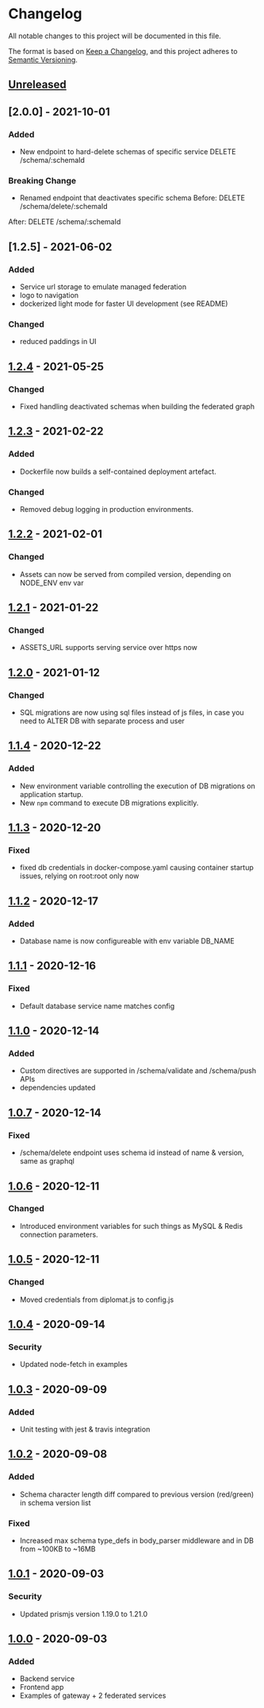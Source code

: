 # Changelog

All notable changes to this project will be documented in this file.

The format is based on [Keep a Changelog](https://keepachangelog.com/en/1.0.0/),
and this project adheres to [Semantic Versioning](https://semver.org/spec/v2.0.0.html).

## [Unreleased]
## [2.0.0] - 2021-10-01
### Added
- New endpoint to hard-delete schemas of specific service
DELETE /schema/:schemaId

### Breaking Change
- Renamed endpoint that deactivates specific schema
Before:
DELETE /schema/delete/:schemaId

After:
DELETE /schema/:schemaId

## [1.2.5] - 2021-06-02

### Added

- Service url storage to emulate managed federation
- logo to navigation
- dockerized light mode for faster UI development (see README)

### Changed

- reduced paddings in UI

## [1.2.4] - 2021-05-25

### Changed

- Fixed handling deactivated schemas when building the federated graph

## [1.2.3] - 2021-02-22

### Added

- Dockerfile now builds a self-contained deployment artefact.

### Changed

- Removed debug logging in production environments.

## [1.2.2] - 2021-02-01

### Changed

- Assets can now be served from compiled version, depending on NODE_ENV env var

## [1.2.1] - 2021-01-22

### Changed

- ASSETS_URL supports serving service over https now

## [1.2.0] - 2021-01-12

### Changed

- SQL migrations are now using sql files instead of js files, in case you need to ALTER DB with separate process and user

## [1.1.4] - 2020-12-22

### Added

- New environment variable controlling the execution of DB migrations on application startup.
- New `npm` command to execute DB migrations explicitly.

## [1.1.3] - 2020-12-20

### Fixed

- fixed db credentials in docker-compose.yaml causing container startup issues, relying on root:root only now

## [1.1.2] - 2020-12-17

### Added

- Database name is now configureable with env variable DB_NAME

## [1.1.1] - 2020-12-16

### Fixed

- Default database service name matches config

## [1.1.0] - 2020-12-14

### Added

- Custom directives are supported in /schema/validate and /schema/push APIs
- dependencies updated

## [1.0.7] - 2020-12-14

### Fixed

- /schema/delete endpoint uses schema id instead of name & version, same as graphql

## [1.0.6] - 2020-12-11

### Changed

- Introduced environment variables for such things as MySQL & Redis connection parameters.

## [1.0.5] - 2020-12-11

### Changed

- Moved credentials from diplomat.js to config.js

## [1.0.4] - 2020-09-14

### Security

- Updated node-fetch in examples

## [1.0.3] - 2020-09-09

### Added

- Unit testing with jest & travis integration

## [1.0.2] - 2020-09-08

### Added

- Schema character length diff compared to previous version (red/green) in schema version list

### Fixed

- Increased max schema type_defs in body_parser middleware and in DB from ~100KB to ~16MB

## [1.0.1] - 2020-09-03

### Security

- Updated prismjs version 1.19.0 to 1.21.0

## [1.0.0] - 2020-09-03

### Added

- Backend service
- Frontend app
- Examples of gateway + 2 federated services

[unreleased]: https://github.com/pipedrive/graphql-schema-registry/compare/v1.2.4...HEAD
[1.2.4]: https://github.com/pipedrive/graphql-schema-registry/compare/v1.2.3...v1.2.4
[1.2.3]: https://github.com/pipedrive/graphql-schema-registry/compare/v1.2.2...v1.2.3
[1.2.2]: https://github.com/pipedrive/graphql-schema-registry/compare/v1.2.1...v1.2.2
[1.2.1]: https://github.com/pipedrive/graphql-schema-registry/compare/v1.2.0...v1.2.1
[1.2.0]: https://github.com/pipedrive/graphql-schema-registry/compare/v1.1.4...v1.2.0
[1.1.4]: https://github.com/pipedrive/graphql-schema-registry/compare/v1.1.3...v1.1.4
[1.1.3]: https://github.com/pipedrive/graphql-schema-registry/compare/v1.1.2...v1.1.3
[1.1.2]: https://github.com/pipedrive/graphql-schema-registry/compare/v1.1.1...v1.1.2
[1.1.1]: https://github.com/pipedrive/graphql-schema-registry/compare/v1.1.0...v1.1.1
[1.1.0]: https://github.com/pipedrive/graphql-schema-registry/compare/v1.0.7...v1.1.0
[1.0.7]: https://github.com/pipedrive/graphql-schema-registry/compare/v1.0.6...v1.0.7
[1.0.6]: https://github.com/pipedrive/graphql-schema-registry/compare/v1.0.5...v1.0.6
[1.0.5]: https://github.com/pipedrive/graphql-schema-registry/compare/v1.0.4...v1.0.5
[1.0.4]: https://github.com/pipedrive/graphql-schema-registry/compare/v1.0.3...v1.0.4
[1.0.3]: https://github.com/pipedrive/graphql-schema-registry/compare/v1.0.2...v1.0.3
[1.0.2]: https://github.com/pipedrive/graphql-schema-registry/compare/v1.0.1...v1.0.2
[1.0.1]: https://github.com/pipedrive/graphql-schema-registry/compare/v1.0.1...v1.0.1
[1.0.0]: https://github.com/pipedrive/graphql-schema-registry/compare/v1.0.0...v1.0.0
